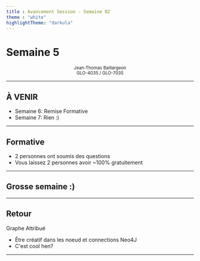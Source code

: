 ```yaml
---
title : Avancement Session - Semaine 02
theme : "white"
highlightTheme: "darkula"
---
```


# Semaine 5


<small><div align=center>Jean-Thomas Baillargeon</small>  
<small>GLO-4035 / GLO-7035</small>  </div>

---

## À VENIR


* Semaine 6: Remise Formative
* Semaine 7: Rien :)

---

## Formative

* 2 personnes ont soumis des questions
* Vous laissez 2 personnes avoir ~100% gratuitement

---

## Grosse semaine :)

---

## Retour

Graphe Attribué
  * Être créatif dans les noeud et connections
Neo4J
* C'est cool hen?


---
